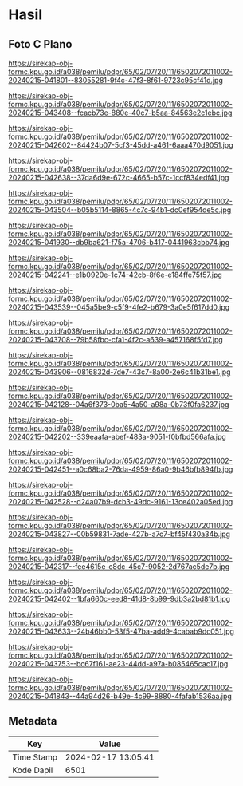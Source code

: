 # Hasil

## Foto C Plano

https://sirekap-obj-formc.kpu.go.id/a038/pemilu/pdpr/65/02/07/20/11/6502072011002-20240215-041801--83055281-9f4c-47f3-8f61-9723c95cf41d.jpg

https://sirekap-obj-formc.kpu.go.id/a038/pemilu/pdpr/65/02/07/20/11/6502072011002-20240215-043408--fcacb73e-880e-40c7-b5aa-84563e2c1ebc.jpg

https://sirekap-obj-formc.kpu.go.id/a038/pemilu/pdpr/65/02/07/20/11/6502072011002-20240215-042602--84424b07-5cf3-45dd-a461-6aaa470d9051.jpg

https://sirekap-obj-formc.kpu.go.id/a038/pemilu/pdpr/65/02/07/20/11/6502072011002-20240215-042638--37da6d9e-672c-4665-b57c-1ccf834edf41.jpg

https://sirekap-obj-formc.kpu.go.id/a038/pemilu/pdpr/65/02/07/20/11/6502072011002-20240215-043504--b05b5114-8865-4c7c-94b1-dc0ef954de5c.jpg

https://sirekap-obj-formc.kpu.go.id/a038/pemilu/pdpr/65/02/07/20/11/6502072011002-20240215-041930--db9ba621-f75a-4706-b417-0441963cbb74.jpg

https://sirekap-obj-formc.kpu.go.id/a038/pemilu/pdpr/65/02/07/20/11/6502072011002-20240215-042241--e1b0920e-1c74-42cb-8f6e-e184ffe75f57.jpg

https://sirekap-obj-formc.kpu.go.id/a038/pemilu/pdpr/65/02/07/20/11/6502072011002-20240215-043539--045a5be9-c5f9-4fe2-b679-3a0e5f617dd0.jpg

https://sirekap-obj-formc.kpu.go.id/a038/pemilu/pdpr/65/02/07/20/11/6502072011002-20240215-043708--79b58fbc-cfa1-4f2c-a639-a457168f5fd7.jpg

https://sirekap-obj-formc.kpu.go.id/a038/pemilu/pdpr/65/02/07/20/11/6502072011002-20240215-043906--0816832d-7de7-43c7-8a00-2e6c41b31be1.jpg

https://sirekap-obj-formc.kpu.go.id/a038/pemilu/pdpr/65/02/07/20/11/6502072011002-20240215-042128--04a6f373-0ba5-4a50-a98a-0b73f0fa6237.jpg

https://sirekap-obj-formc.kpu.go.id/a038/pemilu/pdpr/65/02/07/20/11/6502072011002-20240215-042202--339eaafa-abef-483a-9051-f0bfbd566afa.jpg

https://sirekap-obj-formc.kpu.go.id/a038/pemilu/pdpr/65/02/07/20/11/6502072011002-20240215-042451--a0c68ba2-76da-4959-86a0-9b46bfb894fb.jpg

https://sirekap-obj-formc.kpu.go.id/a038/pemilu/pdpr/65/02/07/20/11/6502072011002-20240215-042528--d24a07b9-dcb3-49dc-9161-13ce402a05ed.jpg

https://sirekap-obj-formc.kpu.go.id/a038/pemilu/pdpr/65/02/07/20/11/6502072011002-20240215-043827--00b59831-7ade-427b-a7c7-bf45f430a34b.jpg

https://sirekap-obj-formc.kpu.go.id/a038/pemilu/pdpr/65/02/07/20/11/6502072011002-20240215-042317--fee4615e-c8dc-45c7-9052-2d767ac5de7b.jpg

https://sirekap-obj-formc.kpu.go.id/a038/pemilu/pdpr/65/02/07/20/11/6502072011002-20240215-042402--1bfa660c-eed8-41d8-8b99-9db3a2bd81b1.jpg

https://sirekap-obj-formc.kpu.go.id/a038/pemilu/pdpr/65/02/07/20/11/6502072011002-20240215-043633--24b46bb0-53f5-47ba-add9-4cabab9dc051.jpg

https://sirekap-obj-formc.kpu.go.id/a038/pemilu/pdpr/65/02/07/20/11/6502072011002-20240215-043753--bc67f161-ae23-44dd-a97a-b085465cac17.jpg

https://sirekap-obj-formc.kpu.go.id/a038/pemilu/pdpr/65/02/07/20/11/6502072011002-20240215-041843--44a94d26-b49e-4c99-8880-4fafab1536aa.jpg


## Metadata

| Key        | Value               |
| ---------- | ------------------- |
| Time Stamp | 2024-02-17 13:05:41 |
| Kode Dapil | 6501                |



